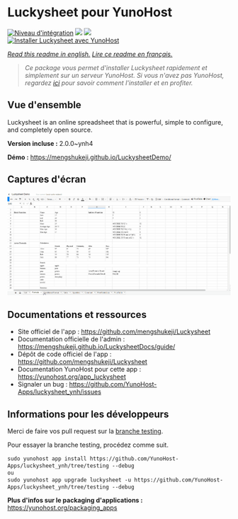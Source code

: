 # Luckysheet pour YunoHost

[![Niveau d'intégration](https://dash.yunohost.org/integration/luckysheet.svg)](https://dash.yunohost.org/appci/app/luckysheet) ![](https://ci-apps.yunohost.org/ci/badges/luckysheet.status.svg) ![](https://ci-apps.yunohost.org/ci/badges/luckysheet.maintain.svg)  
[![Installer Luckysheet avec YunoHost](https://install-app.yunohost.org/install-with-yunohost.svg)](https://install-app.yunohost.org/?app=luckysheet)

*[Read this readme in english.](./README.md)*
*[Lire ce readme en français.](./README_fr.md)*

> *Ce package vous permet d'installer Luckysheet rapidement et simplement sur un serveur YunoHost.
Si vous n'avez pas YunoHost, regardez [ici](https://yunohost.org/#/install) pour savoir comment l'installer et en profiter.*

## Vue d'ensemble

Luckysheet is an online spreadsheet that is powerful, simple to configure, and completely open source.


**Version incluse :** 2.0.0~ynh4

**Démo :** https://mengshukeji.github.io/LuckysheetDemo/

## Captures d'écran

![](./doc/screenshots/LuckysheetDemo.gif)

## Documentations et ressources

* Site officiel de l'app : https://github.com/mengshukeji/Luckysheet
* Documentation officielle de l'admin : https://mengshukeji.github.io/LuckysheetDocs/guide/
* Dépôt de code officiel de l'app : https://github.com/mengshukeji/Luckysheet
* Documentation YunoHost pour cette app : https://yunohost.org/app_luckysheet
* Signaler un bug : https://github.com/YunoHost-Apps/luckysheet_ynh/issues

## Informations pour les développeurs

Merci de faire vos pull request sur la [branche testing](https://github.com/YunoHost-Apps/luckysheet_ynh/tree/testing).

Pour essayer la branche testing, procédez comme suit.
```
sudo yunohost app install https://github.com/YunoHost-Apps/luckysheet_ynh/tree/testing --debug
ou
sudo yunohost app upgrade luckysheet -u https://github.com/YunoHost-Apps/luckysheet_ynh/tree/testing --debug
```

**Plus d'infos sur le packaging d'applications :** https://yunohost.org/packaging_apps